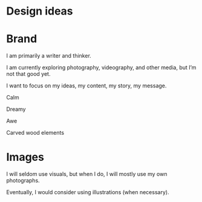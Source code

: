 # Design ideas

# Brand

I am primarily a writer and thinker.

I am currently exploring photography, videography, and other media, but I’m not that good yet.

I want to focus on my ideas, my content, my story, my message.

Calm

Dreamy

Awe

Carved wood elements

# Images

I will seldom use visuals, but when I do, I will mostly use my own photographs.

Eventually, I would consider using illustrations (when necessary).

